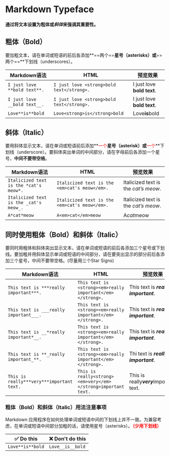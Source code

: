 # Markdown Typeface

#### 通过将文本设置为**粗体**或*斜体*来强调其重要性。



## 粗体（Bold）

要加粗文本，请在单词或短语的前后各添加**==两个==**星号（asterisks）或**==两个==**下划线（underscores）。

| Markdown语法                 | HTML                                      | 预览效果                   |
| ---------------------------- | ----------------------------------------- | -------------------------- |
| `I just love **bold text**.` | `I just love <strong>bold text</strong>.` | I just love **bold text**. |
| `I just love __bold text__.` | `I just love <strong>bold text</strong>.` | I just love **bold text**. |
| `Love**is**bold`             | `Love<strong>is</strong>bold`             | Love**is**bold             |



## 斜体（Italic）

要用斜体显示文本，请在单词或短语前后添加**<font color="red">一个</font>**星号（asterisk）或**<font color="red">一个</font>**下划线（underscore）。要斜体突出单词的中间部分，请在字母前后各添加一个星号，**中间不要带空格**。

| Markdown语法                           | HTML                                          | 预览效果                             |
| -------------------------------------- | --------------------------------------------- | ------------------------------------ |
| `Italicized text is the *cat's meow*.` | `Italicized text is the <em>cat's meow</em>.` | Italicized text is the *cat’s meow*. |
| `Italicized text is the _cat's meow_.` | `Italicized text is the <em>cat's meow</em>.` | Italicized text is the *cat’s meow*. |
| `A*cat*meow`                           | `A<em>cat</em>meow`                           | A*cat*meow                           |

### 

## 同时使用粗体（Bold）和斜体（Italic）

要同时用粗体和斜体突出显示文本，请在单词或短语的前后各添加三个星号或下划线。要加粗并用斜体显示单词或短语的中间部分，请在要突出显示的部分前后各添加三个星号，中间不要带空格。(尽量用三个Star Signs)

| Markdown语法                              | HTML                                                         | 预览效果                                |
| ----------------------------------------- | ------------------------------------------------------------ | --------------------------------------- |
| `This text is ***really important***.`    | `This text is <strong><em>really important</em></strong>.`   | This text is ***really important***.    |
| `This text is ___really important___.`    | `This text is <strong><em>really important</em></strong>.`   | This text is ***really important***.    |
| `This text is __*really important*__.`    | `This text is <strong><em>really important</em></strong>.`   | This text is ***really important***.    |
| `This text is **_really important_**.`    | `This text is <strong><em>really important</em></strong>.`   | Thi text is ***really important***.     |
| `This is really***very***important text.` | `This is really<strong><em>very</em></strong>important text.` | This is really***very***important text. |



### 粗体（Bold）和斜体（Italic）用法注意事项

Markdown 应用程序在如何处理单词或短语中间的下划线上并不一致。为兼容考虑，在单词或短语中间部分加粗的话，请使用星号（asterisks）。**<font color="red">（少用下划线）</font>**

| ✅ Do this        | ❌ Don't do this  |
| ---------------- | ---------------- |
| `Love**is**bold` | `Love__is__bold` |

